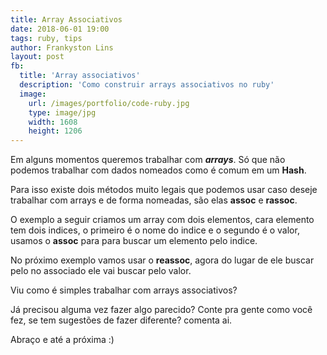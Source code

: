 ```yaml
---
title: Array Associativos
date: 2018-06-01 19:00
tags: ruby, tips
author: Frankyston Lins
layout: post
fb:
  title: 'Array associativos'
  description: 'Como construir arrays associativos no ruby'
  image:
    url: /images/portfolio/code-ruby.jpg
    type: image/jpg
    width: 1608
    height: 1206
---
```


Em alguns momentos queremos trabalhar com _**arrays**_. Só que não podemos trabalhar com dados nomeados como é comum em um __**Hash**__.

Para isso existe dois métodos muito legais que podemos usar caso deseje trabalhar com arrays e de forma nomeadas, são elas __**assoc**__ e __**rassoc**__.

O exemplo a seguir criamos um array com dois elementos, cara elemento tem dois indices, o primeiro é o nome do indice e o segundo é o valor, usamos o **assoc** para para buscar um elemento pelo indice.

<script src="https://gist.github.com/frankyston/5d04177f784784bd6532d2ec3f18e37f.js"></script>

No próximo exemplo vamos usar o **reassoc**, agora do lugar de ele buscar pelo no associado ele vai buscar pelo valor.

<script src="https://gist.github.com/frankyston/5de0a62c55db42c84aed7078ea2058ae.js"></script>

Viu como é simples trabalhar com arrays associativos?

Já precisou alguma vez fazer algo parecido? Conte pra gente como você fez, se tem sugestões de fazer diferente? comenta ai.

Abraço e até a próxima :)